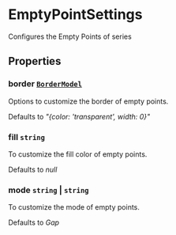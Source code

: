 # EmptyPointSettings

Configures the Empty Points of series

## Properties

### border [`BorderModel`](./api-borderModel.html)

Options to customize the border of empty points.

Defaults to *"{color: 'transparent', width: 0}"*

### fill `string`

To customize the fill color of empty points.

Defaults to *null*

### mode `string` &#124;  `string`

To customize the mode of empty points.

Defaults to *Gap*
